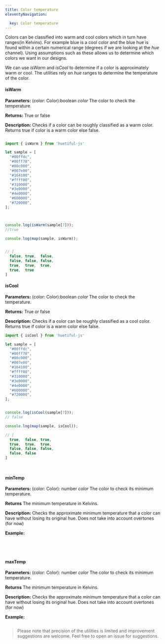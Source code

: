 ```yaml
---
title: Color temperature
eleventyNavigation:

  key: Color temperature
---
```


Colors can be classified into warm and cool colors which in turn have ranges(in Kelvins). For example blue is a cool color and the blue hue is found within a certain numerical range (degrees if we are looking at the *hue* channel). Using assumptions such as these allows us to determine which colors we want in our designs.

We can use *isWarm* and *isCool* to determine if a color is approximately warm or cool. The utilities rely on *hue* ranges to determine the temperature of the color.

#### isWarm

**Parameters:**
(color: Color):boolean
 *color* The color to check the temperature.
  
**Returns:**
True or false

**Description:**
Checks if a color can be roughly classified as a warm color. Returns true if color is a warm color else false.

```javascript

import { isWarm } from 'huetiful-js'

let sample = [
  "#00ffdc",
  "#00ff78",
  "#00c000",
  "#007e00",
  "#164100",
  "#ffff00",
  "#310000",
  "#3e0000",
  "#4e0000",
  "#600000",
  "#720000",
];



console.log(isWarm(sample[7]));
//true

console.log(map(sample, isWarm));


// [
  false, true,  false,
  false, false, false,
  true,  true,  true,
  true,  true
]

```

#### isCool

**Parameters:**
(color: Color):boolean
 *color* The color to check the temperature.
  
**Returns:**
True or false

**Description:**
Checks if a color can be roughly classified as a cool color. Returns true if color is a warm color else false.

```javascript
import { isCool } from 'huetiful-js'

let sample = [
  "#00ffdc",
  "#00ff78",
  "#00c000",
  "#007e00",
  "#164100",
  "#ffff00",
  "#310000",
  "#3e0000",
  "#4e0000",
  "#600000",
  "#720000",
];


console.log(isCool(sample[7]));
// false

console.log(map(sample, isCool));

// [
  true,  false, true,
  true,  true,  true,
  false, false, false,
  false, false
]




```

#### minTemp

**Parameters:**
(color: Color): number
 *color* The color to check its minimum temperature.

 **Returns**
 The minimum temperature in Kelvins.

 **Description:**
  Checks the approximate minimum temperature that a color can have without losing its original hue. Does not take into account overtones (for now)

 **Example:**

```javascript





```

#### maxTemp

**Parameters:**
(color: Color): number
 *color* The color to check its minimum temperature.

 **Returns**
 The minimum temperature in Kelvins.

 **Description:**
  Checks the approximate minimum temperature that a color can have without losing its original hue. Does not take into account overtones (for now)

**Example:**

```javascript

```

> Please note that precision of the utilities is limited and improvement suggestions are welcome. Feel free to open an issue for suggestions.
